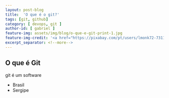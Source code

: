```yaml
---
layout: post-blog
title:  'O que é o git?'
tags: [git, github]
category: [ devops, git ]
author-id: [ gabriel ]
feature-img: assets/img/blog/o-que-e-git-print-1.jpg
feature-img-credit: '<a href="https://pixabay.com/pt/users/lmonk72-731125/" target="_blank">Lmonk72</a>'
excerpt_separator: <!--more-->
---
```


## O que é Git

git é um  software 

- Brasil
- Sergipe
